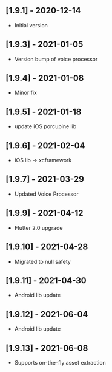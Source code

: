 ## [1.9.1] - 2020-12-14
* Initial version

## [1.9.3] - 2021-01-05
* Version bump of voice processor

## [1.9.4] - 2021-01-08
* Minor fix

## [1.9.5] - 2021-01-18
* update iOS porcupine lib

## [1.9.6] - 2021-02-04
* iOS lib -> xcframework

## [1.9.7] - 2021-03-29
* Updated Voice Processor

## [1.9.9] - 2021-04-12
* Flutter 2.0 upgrade

## [1.9.10] - 2021-04-28
* Migrated to null safety

## [1.9.11] - 2021-04-30
* Android lib update

## [1.9.12] - 2021-06-04
* Android lib update

## [1.9.13] - 2021-06-08
* Supports on-the-fly asset extraction